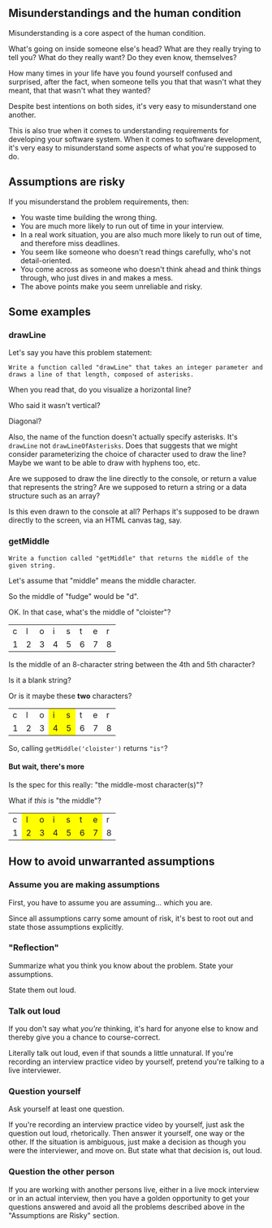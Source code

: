 ## Misunderstandings and the human condition

Misunderstanding is a core aspect of the human condition.

What's going on inside someone else's head?  What are they really trying to tell you?  What do they really want?  Do they even know, themselves? 

How many times in your life have you found yourself confused and surprised, after the fact, when someone tells you that that wasn't what they meant, that that wasn't what they wanted?

Despite best intentions on both sides, it's very easy to misunderstand one another.

This is also true when it comes to understanding requirements for developing your software system. When it comes to software development, it's very easy to misunderstand some aspects of what you're supposed to do.

## Assumptions are risky

If you misunderstand the problem requirements, then:

* You waste time building the wrong thing.
* You are much more likely to run out of time in your interview.
* In a real work situation, you are also much more likely to run out of time, and therefore miss deadlines.
* You seem like someone who doesn't read things carefully, who's not detail-oriented.
* You come across as someone who doesn't think ahead and think things through, who just dives in and makes a mess.
* The above points make you seem unreliable and risky.

## Some examples

### drawLine

Let's say you have this problem statement:

```
Write a function called "drawLine" that takes an integer parameter and draws a line of that length, composed of asterisks.
```

When you read that, do you visualize a horizontal line?

Who said it wasn't vertical?

Diagonal?

Also, the name of the function doesn't actually specify asterisks. It's `drawLine` not `drawLineOfAsterisks`. Does that suggests that we might consider parameterizing the choice of character used to draw the line? Maybe we want to be able to draw with hyphens too, etc.

Are we supposed to draw the line directly to the console, or return a value that represents the string?  Are we supposed to return a string or a data structure such as an array?

Is this even drawn to the console at all? Perhaps it's supposed to be drawn directly to the screen, via an HTML canvas tag, say.

### getMiddle

```
Write a function called "getMiddle" that returns the middle of the given string.
```

Let's assume that "middle" means the middle character.

So the middle of "fudge" would be "d".

OK. In that case, what's the middle of "cloister"?  

<table>
<tr>
  <td>c</td>
  <td>l</td>
  <td>o</td>
  <td>i</td>
  <td>s</td>
  <td>t</td>
  <td>e</td>
  <td>r</td>
</tr>
<tr>
  <td>1</td>
  <td>2</td>
  <td>3</td>
  <td>4</td>
  <td>5</td>
  <td>6</td>
  <td>7</td>
  <td>8</td>
</tr>
</table>

Is the middle of an 8-character string between the 4th and 5th character?

Is it a blank string?

Or is it maybe these **two** characters?

<table>
<tr>
  <td>c</td>
  <td>l</td>
  <td>o</td>
  <td style="background:yellow">i</td>
  <td style="background:yellow">s</td>
  <td>t</td>
  <td>e</td>
  <td>r</td>
</tr>
<tr>
  <td>1</td>
  <td>2</td>
  <td>3</td>
  <td style="background:yellow">4</td>
  <td style="background:yellow">5</td>
  <td>6</td>
  <td>7</td>
  <td>8</td>
</tr>
</table>

So, calling `getMiddle('cloister')` returns `"is"`?

#### But wait, there's more

Is the spec for this really: "the middle-most character(s)"?

What if _this_ is "the middle"?

<table>
<tr>
  <td>c</td>
  <td style="background:yellow">l</td>
  <td style="background:yellow">o</td>
  <td style="background:yellow">i</td>
  <td style="background:yellow">s</td>
  <td style="background:yellow">t</td>
  <td style="background:yellow">e</td>
  <td>r</td>
</tr>
<tr>
  <td>1</td>
  <td style="background:yellow">2</td>
  <td style="background:yellow">3</td>
  <td style="background:yellow">4</td>
  <td style="background:yellow">5</td>
  <td style="background:yellow">6</td>
  <td style="background:yellow">7</td>
  <td>8</td>
</tr>
</table>



## How to avoid unwarranted assumptions

### Assume you are making assumptions

First, you have to assume you are assuming... which you are.

Since all assumptions carry some amount of risk, it's best to root out and state those assumptions explicitly.


### "Reflection"

Summarize what you think you know about the problem. State your assumptions.

State them out loud.

### Talk out loud

If you don't say what _you're_ thinking, it's hard for anyone else to know and thereby give you a chance to course-correct.

Literally talk out loud, even if that sounds a little unnatural. If you're recording an interview practice video by yourself, pretend you're talking to a live interviewer. 


### Question yourself

Ask yourself at least one question.

If you're recording an interview practice video by yourself, just ask the question out loud, rhetorically. Then answer it yourself, one way or the other. If the situation is ambiguous, just make a decision as though you were the interviewer, and move on. But state what that decision is, out loud.

### Question the other person

If you are working with another persons live, either in a live mock interview or in an actual interview, then you have a golden opportunity to get your questions answered and avoid all the problems described above in the "Assumptions are Risky" section.


